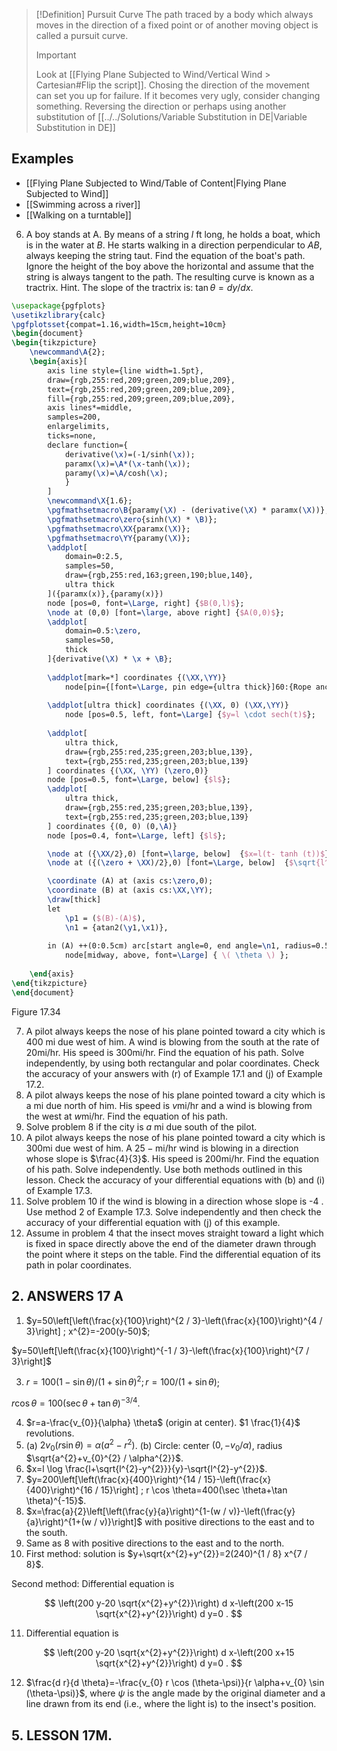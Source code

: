 
 

> [!Definition] Pursuit Curve
> The path traced by a body which always moves in the direction of a fixed point or of another moving object is called a pursuit curve.
> 
> > [!important]
> > Look at [[Flying Plane Subjected to Wind/Vertical Wind > Cartesian#Flip the script]]. Chosing the direction of the movement can set you up for failure. If it becomes very ugly, consider changing something. Reversing the direction or perhaps using another substitution of [[../../Solutions/Variable Substitution in DE|Variable Substitution in DE]]


## Examples
- [[Flying Plane Subjected to Wind/Table of Content|Flying Plane Subjected to Wind]]
- [[Swimming across a river]]
- [[Walking on a turntable]]





6. A boy stands at A. By means of a string $l$ ft long, he holds a boat, which is in the water at $B$. He starts walking in a direction perpendicular to $A B$, always keeping the string taut. Find the equation of the boat's path. Ignore the height of the boy above the horizontal and assume that the string is always tangent to the path. The resulting curve is known as a tractrix. Hint. The slope of the tractrix is: $\tan \theta=d y / d x$.

```tikz
\usepackage{pgfplots}
\usetikzlibrary{calc}
\pgfplotsset{compat=1.16,width=15cm,height=10cm}
\begin{document}
\begin{tikzpicture}
    \newcommand\A{2};
    \begin{axis}[
        axis line style={line width=1.5pt},
        draw={rgb,255:red,209;green,209;blue,209}, 
        text={rgb,255:red,209;green,209;blue,209}, 
        fill={rgb,255:red,209;green,209;blue,209}, 
        axis lines*=middle,
        samples=200,
        enlargelimits,
        ticks=none,
        declare function={
            derivative(\x)=(-1/sinh(\x));
            paramx(\x)=\A*(\x-tanh(\x));
            paramy(\x)=\A/cosh(\x);
            }
        ]
        \newcommand\X{1.6};
        \pgfmathsetmacro\B{paramy(\X) - (derivative(\X) * paramx(\X))}; 
        \pgfmathsetmacro\zero{sinh(\X) * \B)}; 
        \pgfmathsetmacro\XX{paramx(\X)};
        \pgfmathsetmacro\YY{paramy(\X)}; 
        \addplot[
            domain=0:2.5,
            samples=50,
            draw={rgb,255:red,163;green,190;blue,140},
            ultra thick
        ]({paramx(x)},{paramy(x)})
        node [pos=0, font=\Large, right] {$B(0,l)$}; 
        \node at (0,0) [font=\large, above right] {$A(0,0)$}; 
        \addplot[
            domain=0.5:\zero,
            samples=50,
            thick
        ]{derivative(\X) * \x + \B};
        
        \addplot[mark=*] coordinates {(\XX,\YY)}
            node[pin={[font=\Large, pin edge={ultra thick}]60:{Rope anchor}}]{};
        
        \addplot[ultra thick] coordinates {(\XX, 0) (\XX,\YY)}
            node [pos=0.5, left, font=\Large] {$y=l \cdot sech(t)$};
        
        \addplot[
            ultra thick, 
            draw={rgb,255:red,235;green,203;blue,139},
            text={rgb,255:red,235;green,203;blue,139}
        ] coordinates {(\XX, \YY) (\zero,0)}
        node [pos=0.5, font=\Large, below] {$l$};
        \addplot[
            ultra thick, 
            draw={rgb,255:red,235;green,203;blue,139},
            text={rgb,255:red,235;green,203;blue,139}
        ] coordinates {(0, 0) (0,\A)}
        node [pos=0.4, font=\Large, left] {$l$};

        \node at ({\XX/2},0) [font=\large, below]  {$x=l(t- tanh (t))$};
        \node at ({(\zero + \XX)/2},0) [font=\Large, below]  {$\sqrt{l^2+y^2}$};

        \coordinate (A) at (axis cs:\zero,0); 
        \coordinate (B) at (axis cs:\XX,\YY); 
        \draw[thick] 
        let 
            \p1 = ($(B)-(A)$), 
            \n1 = {atan2(\y1,\x1)},
    
        in (A) ++(0:0.5cm) arc[start angle=0, end angle=\n1, radius=0.5cm] 
            node[midway, above, font=\Large] { \( \theta \) };
            
    \end{axis}
\end{tikzpicture}
\end{document}
```


Figure 17.34

7. A pilot always keeps the nose of his plane pointed toward a city which is 400 $\mathrm{mi}$ due west of him. A wind is blowing from the south at the rate of $20 \mathrm{mi} / \mathrm{hr}$. His speed is $300 \mathrm{mi} / \mathrm{hr}$. Find the equation of his path. Solve independently, by using both rectangular and polar coordinates. Check the accuracy of your answers with (r) of Example 17.1 and (j) of Example 17.2.
8. A pilot always keeps the nose of his plane pointed toward a city which is a $\mathrm{mi}$ due north of him. His speed is $v \mathrm{mi} / \mathrm{hr}$ and a wind is blowing from the west at $w \mathrm{mi} / \mathrm{hr}$. Find the equation of his path.
9. Solve problem 8 if the city is $a$ mi due south of the pilot.
10. A pilot always keeps the nose of his plane pointed toward a city which is $300 \mathrm{mi}$ due west of him. A $25-\mathrm{mi} / \mathrm{hr}$ wind is blowing in a direction whose slope is $\frac{4}{3}$. His speed is $200 \mathrm{mi} / \mathrm{hr}$. Find the equation of his path. Solve independently. Use both methods outlined in this lesson. Check the accuracy of your differential equations with (b) and (i) of Example 17.3.
11. Solve problem 10 if the wind is blowing in a direction whose slope is -4 . Use method 2 of Example 17.3. Solve independently and then check the accuracy of your differential equation with (j) of this example.
12. Assume in problem 4 that the insect moves straight toward a light which is fixed in space directly above the end of the diameter drawn through the point where it steps on the table. Find the differential equation of its path in polar coordinates.

## 2. ANSWERS $17 \mathrm{~A}$

1. $y=50\left[\left(\frac{x}{100}\right)^{2 / 3}-\left(\frac{x}{100}\right)^{4 / 3}\right] ; x^{2}=-200(y-50)$;

$y=50\left[\left(\frac{x}{100}\right)^{-1 / 3}-\left(\frac{x}{100}\right)^{7 / 3}\right]$

3. $r=100(1-\sin \theta) /(1+\sin \theta)^{2} ; r=100 /(1+\sin \theta)$;

$r \cos \theta=100(\sec \theta+\tan \theta)^{-3 / 4}$.

4. $r=a-\frac{v_{0}}{\alpha} \theta$ (origin at center). $1 \frac{1}{4}$ revolutions.
5. (a) $2 v_{0}(r \sin \theta)=\alpha\left(a^{2}-r^{2}\right)$. (b) Circle: center $\left(0,-v_{0} / \alpha\right)$, radius $\sqrt{a^{2}+v_{0}^{2} / \alpha^{2}}$.
6. $x=l \log \frac{l+\sqrt{l^{2}-y^{2}}}{y}-\sqrt{l^{2}-y^{2}}$.
7. $y=200\left[\left(\frac{x}{400}\right)^{14 / 15}-\left(\frac{x}{400}\right)^{16 / 15}\right] ; r \cos \theta=400(\sec \theta+\tan \theta)^{-15}$.
8. $x=\frac{a}{2}\left[\left(\frac{y}{a}\right)^{1-(w / v)}-\left(\frac{y}{a}\right)^{1+(w / v)}\right]$ with positive directions to the east and to the south.
9. Same as 8 with positive directions to the east and to the north.
10. First method: solution is $y+\sqrt{x^{2}+y^{2}}=2(240)^{1 / 8} x^{7 / 8}$.

Second method: Differential equation is

$$
\left(200 y-20 \sqrt{x^{2}+y^{2}}\right) d x-\left(200 x-15 \sqrt{x^{2}+y^{2}}\right) d y=0 .
$$

11. Differential equation is

$$
\left(200 y-20 \sqrt{x^{2}+y^{2}}\right) d x-\left(200 x+15 \sqrt{x^{2}+y^{2}}\right) d y=0 .
$$

12. $\frac{d r}{d \theta}=-\frac{v_{0} r \cos (\theta-\psi)}{r \alpha+v_{0} \sin (\theta-\psi)}$, where $\psi$ is the angle made by the original diameter and a line drawn from its end (i.e., where the light is) to the insect's position.


## 5. LESSON $17 \mathrm{M}$.

## 